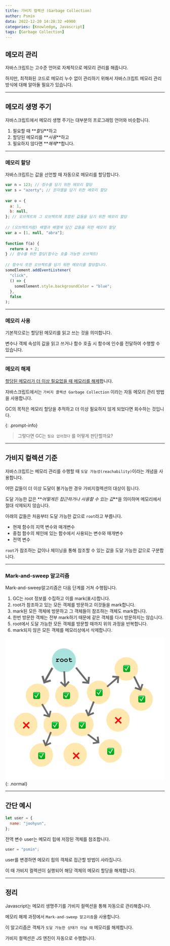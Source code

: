 ```yaml
---
title: 가비지 컬렉션 (Garbage Collection)
author: Psmin
data: 2022-12-20 14:28:32 +0900
categories: [Knowledge, Javascript]
tags: [Garbage Collection]
---
```


## 메모리 관리

자바스크립트는 고수준 언어로 자체적으로 메모리 관리를 해줍니다.

하지만, 최적화된 코드로 메모리 누수 없이 관리하기 위해서 자바스크립트 메모리 관리 방식에 대해 알아둘 필요가 있습니다.

---

## 메모리 생명 주기

자바스크립트에서 메모리 생명 주기는 대부분의 프로그래밍 언어와 비슷합니다.

1. 필요할 때 **_할당_**하고
2. 할당된 메모리를 **_사용_**하고
3. 필요하지 않다면 **_해제_**합니다.

---

### 메모리 할당

자바스크립트는 값을 선언할 때 자동으로 메모리를 할당합니다.

```js
var n = 123; // 정수를 담기 위한 메모리 할당
var s = "azerty"; // 문자열을 담기 위한 메모리 할당

var o = {
  a: 1,
  b: null,
}; // 오브젝트와 그 오브젝트에 포함된 값들을 담기 위한 메모리 할당

// (오브젝트처럼) 배열과 배열에 담긴 값들을 위한 메모리 할당
var a = [1, null, "abra"];

function f(a) {
  return a + 2;
} // 함수를 위한 할당(함수는 호출 가능한 오브젝트)

// 함수식 또한 오브젝트를 담기 위한 메모리를 할당합니다.
someElement.addEventListener(
  "click",
  () => {
    someElement.style.backgroundColor = "blue";
  },
  false
);
```

---

### 메모리 사용

기본적으로는 할당된 메모리를 읽고 쓰는 것을 의미합니다.

변수나 객체 속성의 값을 읽고 쓰거나 함수 호출 시 함수에 인수를 전달하여 수행할 수 있습니다.

---

### 메모리 해제

<u>할당된 메모리가 더 이상 필요없을 때 메모리를 해제</u>합니다.

자바스크립트에서는 `가비지 콜렉션 Garbage Collection` 이라는 자동 메모리 관리 방법을 사용합니다.

GC의 목적은 메모리 할당을 추적하고 더 이상 필요하지 않게 되었다면 회수하는 것입니다.

{: .prompt-info}

> 그렇다면 GC는 `필요 없어졌다` 를 어떻게 판단할까요?

---

## 가비지 컬렉션 기준

자바스크립트는 메모리 관리를 수행할 때 `도달 가능성(reachability)`이라는 개념을 사용합니다.

어떤 값들이 더 이상 도달이 불가능한 경우 가비지컬렉션의 대상이 됩니다.

도달 가능한 값은 **_어떻게든 접근하거나 사용할 수 있는 값_**을 의미하며 메모리에서 절대 삭제되지 않습니다.

아래의 값들은 처음부터 도달 가능한 값으로 `root`라고 부릅니다.

- 현재 함수의 지역 변수와 매개변수
- 중첩 함수의 체인에 있는 함수에서 사용되는 변수와 매개변수
- 전역 변수

`root`가 참조하는 값이나 체이닝을 통해 참조할 수 있는 값을 도달 가능한 값으로 구분합니다.

---

### Mark-and-sweep 알고리즘

Mark-and-sweep알고리즘은 다음 단계를 거쳐 수행됩니다.

1. GC는 root 정보를 수집하고 이를 mark(표시)합니다.
2. root가 참조하고 있는 모든 객체를 방문하고 이것들을 mark합니다.
3. mark된 모든 객체에 방문하고 그 객체들이 참조하는 객체도 mark합니다.
4. 한번 방문한 객체는 전부 mark하기 때문에 같은 객체를 다시 방문하지는 않습니다.
5. root에서 도달 가능한 모든 객체를 방문할 때까지 위의 과정을 반복합니다.
6. mark되지 않은 모든 객체를 메모리상에서 삭제합니다.

![mark-and-sweep](/assets/img/mark-and-sweep.png){: .normal}

---

## 간단 예시

```js
let user = {
  name: "joohyun",
};
```

전역 변수 user는 메모리 힙에 저장된 객체를 참조합니다.

```js
user = "psmin";
```

user를 변경하면 메모리 힙의 객체로 접근할 방법이 사라집니다.

이 때 가비지 컬렉션이 실행되어 해당 객체의 메모리 할당을 해제합니다.

---

## 정리

Javascript는 메모리 생명주기를 가비지 컬렉션을 통해 자동으로 관리해줍니다.

메모리 해제 과정에서 `Mark-and-sweep 알고리즘`을 사용합니다.

이 알고리즘은 객체가 `도달 가능한 상태가 아닐 때` 메모리를 해제합니다.

가비지 컬렉션은 JS 엔진이 자동으로 수행합니다.
